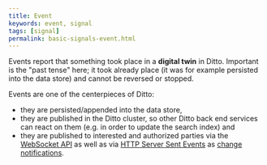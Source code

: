 ```yaml
---
title: Event
keywords: event, signal
tags: [signal]
permalink: basic-signals-event.html
---
```


Events report that something took place in a **digital twin** in Ditto. Important is the "past tense" here; it took
already place (it was for example persisted into the data store) and cannot be reversed or stopped.

Events are one of the centerpieces of Ditto:
* they are persisted/appended into the data store,
* they are published in the Ditto cluster, so other Ditto back end services can react on them (e.g. in order to update
  the search index) and
* they are published to interested and authorized parties via the [WebSocket API](httpapi-protocol-bindings-websocket.html) as
  well as via [HTTP Server Sent Events](httpapi-sse.html) as [change notifications](basic-changenotifications.html).
